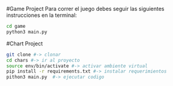 #Game Project
Para correr el juego debes seguir las siguientes instrucciones en la terminal:

```sh
cd game
python3 main.py
```

#Chart Project
```sh
git clone #-> clonar
cd chars #-> ir al proyecto
source env/bin/activate #-> activar ambiente virtual
pip install -r requirements.txt #-> instalar requerimientos
pithon3 main.py  #-> ejecutar codigo
```
